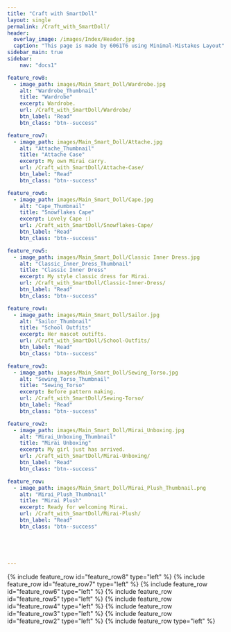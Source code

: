 ```yaml
---
title: "Craft with SmartDoll"
layout: single
permalink: /Craft_with_SmartDoll/
header:
  overlay_image: /images/Index/Header.jpg
  caption: "This page is made by 6061T6 using Minimal-Mistakes Layout"
sidebar_main: true
sidebar:
    nav: "docs1"

feature_row8:
  - image_path: images/Main_Smart_Doll/Wardrobe.jpg
    alt: "Wardrobe_Thumbnail"
    title: "Wardrobe"
    excerpt: Wardrobe.
    url: /Craft_with_SmartDoll/Wardrobe/
    btn_label: "Read"
    btn_class: "btn--success"

feature_row7:
  - image_path: images/Main_Smart_Doll/Attache.jpg
    alt: "Attache_Thumbnail"
    title: "Attache Case"
    excerpt: My own Mirai carry.
    url: /Craft_with_SmartDoll/Attache-Case/
    btn_label: "Read"
    btn_class: "btn--success"

feature_row6:
  - image_path: images/Main_Smart_Doll/Cape.jpg
    alt: "Cape_Thumbnail"
    title: "Snowflakes Cape"
    excerpt: Lovely Cape :)
    url: /Craft_with_SmartDoll/Snowflakes-Cape/
    btn_label: "Read"
    btn_class: "btn--success"

feature_row5:
  - image_path: images/Main_Smart_Doll/Classic Inner Dress.jpg
    alt: "Classic_Inner_Dress_Thumbnail"
    title: "Classic Inner Dress"
    excerpt: My style classic dress for Mirai.
    url: /Craft_with_SmartDoll/Classic-Inner-Dress/
    btn_label: "Read"
    btn_class: "btn--success"

feature_row4:
  - image_path: images/Main_Smart_Doll/Sailor.jpg
    alt: "Sailor_Thumbnail"
    title: "School Outfits"
    excerpt: Her mascot outifts.
    url: /Craft_with_SmartDoll/School-Outfits/
    btn_label: "Read"
    btn_class: "btn--success"

feature_row3:
  - image_path: images/Main_Smart_Doll/Sewing_Torso.jpg
    alt: "Sewing_Torso_Thumbnail"
    title: "Sewing_Torso"
    excerpt: Before pattern making.
    url: /Craft_with_SmartDoll/Sewing-Torso/
    btn_label: "Read"
    btn_class: "btn--success"

feature_row2:
  - image_path: images/Main_Smart_Doll/Mirai_Unboxing.jpg
    alt: "Mirai_Unboxing_Thumbnail"
    title: "Mirai Unboxing"
    excerpt: My girl just has arrived.
    url: /Craft_with_SmartDoll/Mirai-Unboxing/
    btn_label: "Read"
    btn_class: "btn--success"

feature_row:
  - image_path: images/Main_Smart_Doll/Mirai_Plush_Thumbnail.png
    alt: "Mirai_Plush_Thumbnail"
    title: "Mirai Plush"
    excerpt: Ready for welcoming Mirai.
    url: /Craft_with_SmartDoll/Mirai-Plush/
    btn_label: "Read"
    btn_class: "btn--success"





---
```

{% include feature_row id="feature_row8" type="left" %}
{% include feature_row id="feature_row7" type="left" %}
{% include feature_row id="feature_row6" type="left" %}
{% include feature_row id="feature_row5" type="left" %}
{% include feature_row id="feature_row4" type="left" %}
{% include feature_row id="feature_row3" type="left" %}
{% include feature_row id="feature_row2" type="left" %}
{% include feature_row type="left" %}


